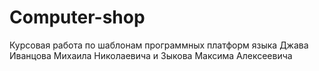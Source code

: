 # Computer-shop
Курсовая работа по шаблонам программных платформ языка Джава
Иванцова Михаила Николаевича
и Зыкова Максима Алексеевича
